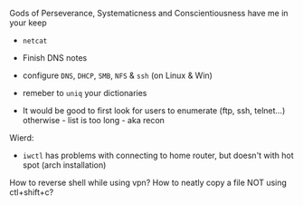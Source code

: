 Gods of Perseverance, Systematicness and Conscientiousness have me in your keep

- `netcat`
- Finish DNS notes
- configure `DNS`, `DHCP`, `SMB`, `NFS` & `ssh` (on Linux & Win)
  
- remeber to `uniq` your dictionaries
- It would be good to first look for users to enumerate (ftp, ssh, telnet...)
otherwise - list is too long - aka recon


Wierd:
- `iwctl` has problems with connecting to home router, but doesn't with hot spot (arch installation)  


How to reverse shell while using vpn?
How to neatly copy a file NOT using ctl+shift+c?